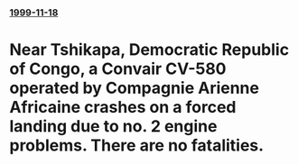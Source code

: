 ### [1999-11-18](/news/1999/11/18/index.md)

#  Near Tshikapa, Democratic Republic of Congo, a Convair CV-580 operated by Compagnie Arienne Africaine crashes on a forced landing due to no. 2 engine problems. There are no fatalities.



